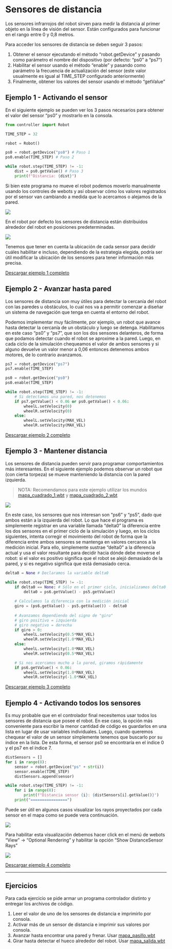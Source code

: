 # Sensores de distancia

Los sensores infrarrojos del robot sirven para medir la distancia al primer objeto en la línea de visión del sensor. Están configurados para funcionar en el rango entre 0 y 0,8 metros.

Para acceder los sensores de distancia se deben seguir 3 pasos:
1. Obtener el sensor ejecutando el método “robot.getDevice” y pasando como parámetro el nombre del dispositivo (por defecto: “ps0” a “ps7”)
2. Habilitar el sensor usando el método “enable” y pasando como parámetro la frecuencia de actualización del sensor (este valor usualmente es igual al TIME_STEP configurado anteriormente)
3. Finalmente, obtener los valores del sensor usando el método “getValue”

## Ejemplo 1 - Activando el sensor

En el siguiente ejemplo se pueden ver los 3 pasos necesarios para obtener el valor del sensor “ps0” y mostrarlo en la consola.

```python
from controller import Robot

TIME_STEP = 32

robot = Robot()

ps0 = robot.getDevice("ps0") # Paso 1
ps0.enable(TIME_STEP) # Paso 2

while robot.step(TIME_STEP) != -1:
    dist = ps0.getValue() # Paso 3
    print(f"Distancia: {dist}")
```

Si bien este programa no mueve el robot podemos moverlo manualmente usando los controles de webots y así observar cómo los valores registrados por el sensor van cambiando a medida que lo acercamos o alejamos de la pared.

![](imgs/image-1.png)

En el robot por defecto los sensores de distancia están distribuidos alrededor del robot en posiciones predeterminadas.

![](imgs/image-2.png)

Tenemos que tener en cuenta la ubicación de cada sensor para decidir cuáles habilitar e incluso, dependiendo de la estrategia elegida, podría ser útil modificar la ubicación de los sensores para tener información más precisa.

[Descargar ejemplo 1 completo](ejemplo_1.py)

## Ejemplo 2 - Avanzar hasta pared

Los sensores de distancia son muy útiles para detectar la cercanía del robot con las paredes u obstáculos, lo cual nos va a permitir comenzar a diseñar un sistema de navegación que tenga en cuenta el entorno del robot.

Podemos implementar muy fácilmente, por ejemplo, un robot que avance hasta detectar la cercanía de un obstáculo y luego se detenga. Habilitamos en este caso “ps0” y “ps7”, que son los dos sensores delanteros, de forma que podamos detectar cuando el robot se aproxime a la pared. Luego, en cada ciclo de la simulación chequeamos el valor de ambos sensores y si alguno devuelve un valor menor a 0,06 entonces detenemos ambos motores, de lo contrario avanzamos.

```python
ps7 = robot.getDevice("ps7")
ps7.enable(TIME_STEP)

ps0 = robot.getDevice("ps0")
ps0.enable(TIME_STEP)

while robot.step(TIME_STEP) != -1:
    # Si detectamos una pared, nos detenemos
    if ps7.getValue() < 0.06 or ps0.getValue() < 0.06:
        wheelL.setVelocity(0)
        wheelR.setVelocity(0)
    else:
        wheelL.setVelocity(MAX_VEL)
        wheelR.setVelocity(MAX_VEL)
```

[Descargar ejemplo 2 completo](ejemplo_2.py)

## Ejemplo 3 - Mantener distancia

Los sensores de distancia pueden servir para programar comportamientos más interesantes. En el siguiente ejemplo podemos observar un robot que (con cierta torpeza) se mueve manteniendo la distancia con la pared izquierda. 

> NOTA: Recomendamos para este ejemplo utilizar los mundos [mapa_cuadrado_1.wbt](mapa_cuadrado_1.wbt) y [mapa_cuadrado_2.wbt](mapa_cuadrado_2.wbt)

![](imgs/image-3.png)

En este caso, los sensores que nos interesan son “ps6” y “ps5”, dado que ambos están a la izquierda del robot. Lo que hace el programa es simplemente registrar en una variable llamada “delta0” la diferencia entre los dos sensores en el primer ciclo de la simulación y luego, en los ciclos siguientes, intenta corregir el movimiento del robot de forma que la diferencia entre ambos sensores se mantenga en valores cercanos a la medición inicial. Para ello, simplemente sustrae “delta0” a la diferencia actual y usa el valor resultante para decidir hacia dónde debe moverse el robot: si el valor es positivo significa que el robot se alejó demasiado de la pared, y si es negativo significa que está demasiado cerca.

```python
delta0 = None # Declaramos la variable delta0

while robot.step(TIME_STEP) != -1:
    if delta0 == None: # Sólo en el primer ciclo, inicializamos delta0
        delta0 = ps6.getValue() - ps5.getValue()
    
    # Calculamos la diferencia con la medición inicial
    giro = (ps6.getValue() - ps5.getValue()) - delta0
    
    # Avanzamos dependiendo del signo de "giro"
    # giro positivo = izquierda
    # giro negativo = derecha
    if giro > 0:
        wheelL.setVelocity(0.5*MAX_VEL)
        wheelR.setVelocity(1.0*MAX_VEL)
    else:
        wheelL.setVelocity(1.0*MAX_VEL)
        wheelR.setVelocity(0.5*MAX_VEL)

    # Si nos acercamos mucho a la pared, giramos rápidamente
    if ps6.getValue() < 0.06:
        wheelL.setVelocity(1.0*MAX_VEL)
        wheelR.setVelocity(-1.0*MAX_VEL)
```

[Descargar ejemplo 3 completo](ejemplo_3.py)

## Ejemplo 4 - Activando todos los sensores

Es muy probable que en el controlador final necesitemos usar todos los sensores de distancia que posee el robot. En ese caso, la opción más conveniente para escribir la menor cantidad de código es guardarlos en una lista en lugar de usar variables individuales. Luego, cuando queremos chequear el valor de un sensor simplemente tenemos que buscarlo por su índice en la lista. De esta forma, el sensor ps0 se encontraría en el índice 0 y el ps7 en el índice 7.

```python
distSensors = []
for i in range(8):
    sensor = robot.getDevice("ps" + str(i))
    sensor.enable(TIME_STEP)
    distSensors.append(sensor)

while robot.step(TIME_STEP) != -1:
    for i in range(8):
        print(f"Distancia sensor {i}: {distSensors[i].getValue()}")
    print("================")
```

Puede ser útil en algunos casos visualizar los rayos proyectados por cada sensor en el mapa como se puede vera continuación.

![](imgs/image-4.png)

Para habilitar esta visualización debemos hacer click en el menú de webots “View” → “Optional Rendering” y habilitar la opción “Show DistanceSensor Rays”

![](imgs/image-5.png)

[Descargar ejemplo 4 completo](ejemplo_4.py)

---
## Ejercicios

Para cada ejercicio se pide armar un programa controlador distinto y entregar los archivos de código.

1. Leer el valor de uno de los sensores de distancia e imprimirlo por consola.
2. Activar más de un sensor de distancia e imprimir sus valores por consola.
3. Avanzar hasta encontrar una pared y frenar. Usar [mapa_pasillo.wbt](mapa_pasillo.wbt)
4. Girar hasta detectar el hueco alrededor del robot. Usar [mapa_salida.wbt](mapa_salida.wbt)
